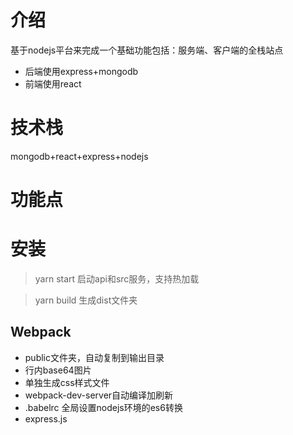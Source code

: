 # 介绍
基于nodejs平台来完成一个基础功能包括：服务端、客户端的全栈站点
- 后端使用express+mongodb
- 前端使用react

# 技术栈
mongodb+react+express+nodejs

# 功能点

# 安装
> yarn start 启动api和src服务，支持热加载

> yarn build 生成dist文件夹

## Webpack
- public文件夹，自动复制到输出目录
- 行内base64图片
- 单独生成css样式文件
- webpack-dev-server自动编译加刷新
- .babelrc 全局设置nodejs环境的es6转换
- express.js